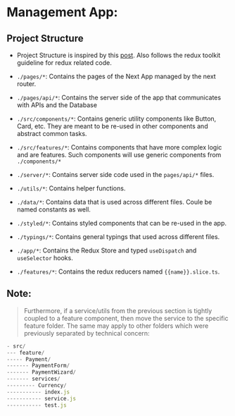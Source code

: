 # Management App:

## Project Structure

- Project Structure is inspired by this [post](https://www.robinwieruch.de/react-folder-structure/). Also follows the redux toolkit guideline for redux related code.

* `./pages/*`: Contains the pages of the Next App managed by the next router.

* `./pages/api/*`: Contains the server side of the app that communicates with APIs and the Database

* `./src/components/*`: Contains generic utility components like Button, Card, etc. They are meant to be re-used in other components and abstract common tasks.

* `./src/features/*`: Contains components that have more complex logic and are features. Such components will use generic components from `./components/*`

* `./server/*`: Contains server side code used in the `pages/api/*` files.

* `./utils/*`: Contains helper functions.

* `./data/*`: Contains data that is used across different files. Coule be named constants as well.

* `./styled/*`: Contains styled components that can be re-used in the app.

* `./typings/*`: Contains general typings that used across different files.

* `./app/*`: Contains the Redux Store and typed `useDispatch` and `useSelector` hooks.

* `./features/*`: Contains the redux reducers named `{{name}}.slice.ts`.

## Note:

> Furthermore, if a service/utils from the previous section is tightly coupled to a feature component, then move the service to the specific feature folder. The same may apply to other folders which were previously separated by technical concern:

```jsx
- src/
--- feature/
----- Payment/
------- PaymentForm/
------- PaymentWizard/
------- services/
--------- Currency/
----------- index.js
----------- service.js
----------- test.js

```
